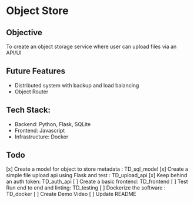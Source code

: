 # Object Store  

## Objective  
To create an object storage service where user can upload files via an API/UI  

## Future Features  
- Distributed system with backup and load balancing
- Object Router

## Tech Stack:  
- Backend: Python, Flask, SQLite  
- Frontend: Javascript  
- Infrastructure: Docker  

## Todo
[x] Create a model for object to store metadata : TD_sql_model
[x] Create a simple file upload api using Flask and test : TD_upload_api
[x] Keep behind an auth token: TD_auth_api
[ ] Create a basic frontend: TD_frontend
[ ] Test Run end to end and linting: TD_testing
[ ] Dockerize the software : TD_docker
[ ] Create Demo Video
[ ] Update README

